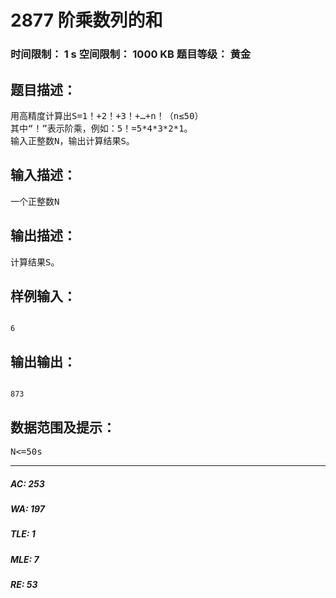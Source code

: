 # 2877 阶乘数列的和   
### 时间限制： 1 s     空间限制： 1000 KB     题目等级： 黄金  
## 题目描述：  

<pre>
用高精度计算出S=1！+2！+3！+…+n！（n≤50）
其中“！”表示阶乘，例如：5！=5*4*3*2*1。
输入正整数N，输出计算结果S。
</pre>
  
  
## 输入描述：  

<pre>
一个正整数N
</pre>
  
  
## 输出描述：  

<pre>
计算结果S。
</pre>
  
  
## 样例输入：  

<pre><code>
6
</code></pre>
  
  
## 输出输出：  

<pre><code>
873
</code></pre>
  
  
## 数据范围及提示：  

<pre>
N<=50s
</pre>
  
  
***  

##### AC: 253  
##### WA: 197  
##### TLE: 1  
##### MLE: 7  
##### RE: 53  
